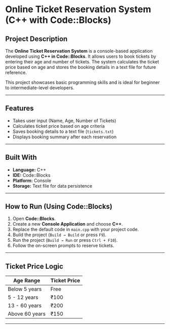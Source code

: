 #  Online Ticket Reservation System (C++ with Code::Blocks)

##  Project Description
The **Online Ticket Reservation System** is a console-based application developed using **C++ in Code::Blocks**. It allows users to book tickets by entering their age and number of tickets. The system calculates the ticket price based on age and stores the booking details in a text file for future reference.

This project showcases basic programming skills and is ideal for beginner to intermediate-level developers.

---

##  Features
-  Takes user input (Name, Age, Number of Tickets)
-  Calculates ticket price based on age criteria
-  Saves booking details to a text file (`tickets.txt`)
-  Displays booking summary after each reservation

---

##  Built With
- **Language:** C++
- **IDE:** Code::Blocks
- **Platform:** Console
- **Storage:** Text file for data persistence

---

##  How to Run (Using Code::Blocks)
1. Open **Code::Blocks**.
2. Create a new **Console Application** and choose **C++**.
3. Replace the default code in `main.cpp` with your project code.
4. Build the project (`Build → Build` or press `F9`).
5. Run the project (`Build → Run` or press `Ctrl + F10`).
6. Follow the on-screen prompts to reserve tickets.

---

##  Ticket Price Logic
| Age Range         | Ticket Price |
|-------------------|--------------|
| Below 5 years     | Free         |
| 5 - 12 years      | ₹100         |
| 13 - 60 years     | ₹200         |
| Above 60 years    | ₹150         |

---

